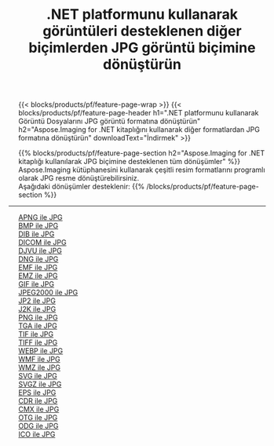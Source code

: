 ﻿---
title: .NET platformunu kullanarak görüntüleri desteklenen diğer biçimlerden JPG görüntü biçimine dönüştürün 
weight: 3920
url: /tr/net/conversion/to/jpg 
lang: tr
langdirlevel: 2
locales: zh-hans,ja,it,ru,de,es,fr,nl,id,lt,pl,pt,vi,tr,ko,zh-hant,ar,hi,th,sv,cs,uk,he
description: Aspose.Imaging for .NET kitaplığını kullanarak, desteklenen diğer görüntü biçimlerinden JPG biçimine dönüştürmek kolaydır
---

{{< blocks/products/pf/feature-page-wrap >}}
{{< blocks/products/pf/feature-page-header h1=".NET platformunu kullanarak Görüntü Dosyalarını JPG görüntü formatına dönüştürün" h2="Aspose.Imaging for .NET kitaplığını kullanarak diğer formatlardan JPG formatına dönüştürün" downloadText="İndirmek" >}}


{{% blocks/products/pf/feature-page-section  h2="Aspose.Imaging for .NET kitaplığı kullanılarak JPG biçimine desteklenen tüm dönüşümler" %}}
Aspose.Imaging kütüphanesini kullanarak çeşitli resim formatlarını programlı olarak JPG resme dönüştürebilirsiniz.
<br/>
Aşağıdaki dönüşümler desteklenir:
{{% /blocks/products/pf/feature-page-section %}}
<div class="container-fluid productfamilypage bg-gray">
    <div class="convertypes bg-gray agp-content section">
        <div class="container">
		<hr style="margin-left:-20px;"/>
		<div class="row other-converters">
		    <div class='col-md-2 other-converter remove-lp remove-rp'><a href="/imaging/tr/net/conversion/apng-to-jpg" >APNG ile JPG</a></div>
<div class='col-md-2 other-converter remove-lp remove-rp'><a href="/imaging/tr/net/conversion/bmp-to-jpg" >BMP ile JPG</a></div>
<div class='col-md-2 other-converter remove-lp remove-rp'><a href="/imaging/tr/net/conversion/dib-to-jpg" >DIB ile JPG</a></div>
<div class='col-md-2 other-converter remove-lp remove-rp'><a href="/imaging/tr/net/conversion/dicom-to-jpg" >DICOM ile JPG</a></div>
<div class='col-md-2 other-converter remove-lp remove-rp'><a href="/imaging/tr/net/conversion/djvu-to-jpg" >DJVU ile JPG</a></div>
<div class='col-md-2 other-converter remove-lp remove-rp'><a href="/imaging/tr/net/conversion/dng-to-jpg" >DNG ile JPG</a></div>
<div class='col-md-2 other-converter remove-lp remove-rp'><a href="/imaging/tr/net/conversion/emf-to-jpg" >EMF ile JPG</a></div>
<div class='col-md-2 other-converter remove-lp remove-rp'><a href="/imaging/tr/net/conversion/emz-to-jpg" >EMZ ile JPG</a></div>
<div class='col-md-2 other-converter remove-lp remove-rp'><a href="/imaging/tr/net/conversion/gif-to-jpg" >GIF ile JPG</a></div>
<div class='col-md-2 other-converter remove-lp remove-rp'><a href="/imaging/tr/net/conversion/jpeg2000-to-jpg" >JPEG2000 ile JPG</a></div>
<div class='col-md-2 other-converter remove-lp remove-rp'><a href="/imaging/tr/net/conversion/jp2-to-jpg" >JP2 ile JPG</a></div>
<div class='col-md-2 other-converter remove-lp remove-rp'><a href="/imaging/tr/net/conversion/j2k-to-jpg" >J2K ile JPG</a></div>
<div class='col-md-2 other-converter remove-lp remove-rp'><a href="/imaging/tr/net/conversion/png-to-jpg" >PNG ile JPG</a></div>
<div class='col-md-2 other-converter remove-lp remove-rp'><a href="/imaging/tr/net/conversion/tga-to-jpg" >TGA ile JPG</a></div>
<div class='col-md-2 other-converter remove-lp remove-rp'><a href="/imaging/tr/net/conversion/tif-to-jpg" >TIF ile JPG</a></div>
<div class='col-md-2 other-converter remove-lp remove-rp'><a href="/imaging/tr/net/conversion/tiff-to-jpg" >TIFF ile JPG</a></div>
<div class='col-md-2 other-converter remove-lp remove-rp'><a href="/imaging/tr/net/conversion/webp-to-jpg" >WEBP ile JPG</a></div>
<div class='col-md-2 other-converter remove-lp remove-rp'><a href="/imaging/tr/net/conversion/wmf-to-jpg" >WMF ile JPG</a></div>
<div class='col-md-2 other-converter remove-lp remove-rp'><a href="/imaging/tr/net/conversion/wmz-to-jpg" >WMZ ile JPG</a></div>
<div class='col-md-2 other-converter remove-lp remove-rp'><a href="/imaging/tr/net/conversion/svg-to-jpg" >SVG ile JPG</a></div>
<div class='col-md-2 other-converter remove-lp remove-rp'><a href="/imaging/tr/net/conversion/svgz-to-jpg" >SVGZ ile JPG</a></div>
<div class='col-md-2 other-converter remove-lp remove-rp'><a href="/imaging/tr/net/conversion/eps-to-jpg" >EPS ile JPG</a></div>
<div class='col-md-2 other-converter remove-lp remove-rp'><a href="/imaging/tr/net/conversion/cdr-to-jpg" >CDR ile JPG</a></div>
<div class='col-md-2 other-converter remove-lp remove-rp'><a href="/imaging/tr/net/conversion/cmx-to-jpg" >CMX ile JPG</a></div>
<div class='col-md-2 other-converter remove-lp remove-rp'><a href="/imaging/tr/net/conversion/otg-to-jpg" >OTG ile JPG</a></div>
<div class='col-md-2 other-converter remove-lp remove-rp'><a href="/imaging/tr/net/conversion/odg-to-jpg" >ODG ile JPG</a></div>
<div class='col-md-2 other-converter remove-lp remove-rp'><a href="/imaging/tr/net/conversion/ico-to-jpg" >ICO ile JPG</a></div>
                </div>
        </div>
    </div>
</div>
<br/>

